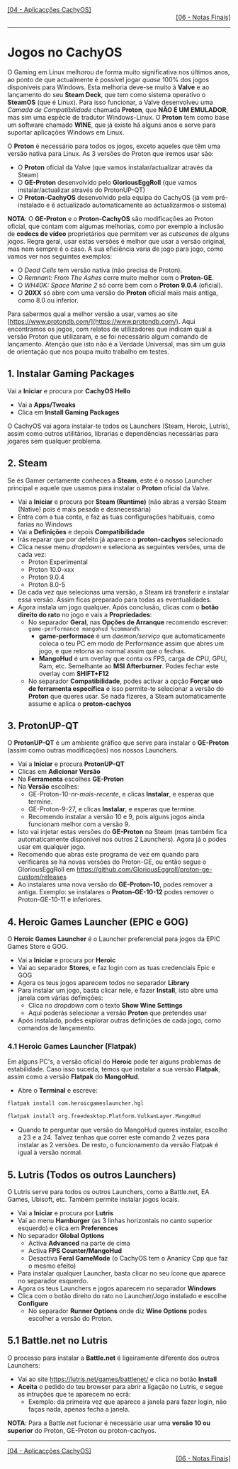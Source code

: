 <div align="left">
  <a href="https://github.com/DarKouto/guia-instalacao-linux-pt-pt/blob/main/04-Aplicacoes-CachyOS.md">[04 - Aplicacções CachyOS]</a>
</div>
<div align="right">
  <a href="https://github.com/DarKouto/guia-instalacao-linux-pt-pt/blob/main/06-Notas-Finais.md">[06 - Notas Finais]</a>
</div>
<hr>

# Jogos no CachyOS

O Gaming em Linux melhorou de forma muito significativa nos últimos anos, ao ponto de que actualmente é possível jogar *quase* 100% dos jogos disponíveis para Windows. Esta melhoria deve-se muito à **Valve** e ao lançamento do seu **Steam Deck**, que tem como sistema operativo o **SteamOS** (que é Linux). Para isso funcionar, a Valve desenvolveu uma *Camada de Compatibilidade* chamada **Proton**, que **NÃO É UM EMULADOR**, mas sim uma espécie de tradutor Windows-Linux. O **Proton** tem como base um software chamado **WINE**, que já existe há alguns anos e serve para suportar aplicações Windows em Linux.

O **Proton** é necessário para todos os jogos, exceto aqueles que têm uma versão nativa para Linux. As 3 versões do Proton que iremos usar são:
- O **Proton** oficial da Valve (que vamos instalar/actualizar através da Steam)
- O **GE-Proton** desenvolvido pelo **GloriousEggRoll** (que vamos instalar/actualizar através do ProtonUP-QT)
- O **Proton-CachyOS** desenvolvido pela equipa do CachyOS (já vem pré-instalado e é actualizado automaticamente ao actualizarmos o sistema)

**NOTA**: O **GE-Proton** e o **Proton-CachyOS** são modificações ao Proton oficial, que contam com algumas melhorias, como por exemplo a inclusão de **codecs de vídeo** proprietários que permitem ver as *cutscenes* de alguns jogos. Regra geral, usar estas versões é melhor que usar a versão original, mas nem sempre é o caso. A sua eficiência varia de jogo para jogo, como vamos ver nos seguintes exemplos:
- O *Dead Cells* tem versão nativa (não precisa de Proton).
- O *Remnant: From The Ashes* corre muito melhor com o **Proton-GE**.
- O *WH40K: Space Marine 2* só corre bem com o **Proton 9.0.4** (oficial).
- O **20XX** só abre com uma versão do **Proton** oficial mais mais antiga, como 8.0 ou inferior.

Para sabermos qual a melhor versão a usar, vamos ao site [https://www.protondb.com/](https://www.protondb.com/). Aqui encontramos os jogos, com relatos de utilizadores que indicam qual a versão Proton que utilizaram, e se foi necessário algum comando de lançamento. Atenção que isto não é a Verdade Universal, mas sim um guia de orientação que nos poupa muito trabalho em testes.

## 1. Instalar Gaming Packages
Vai a **Iniciar** e procura por **CachyOS Hello**
- Vai a **Apps/Tweaks**
- Clica em **Install Gaming Packages**

O CachyOS vai agora instalar-te todos os Launchers (Steam, Heroic, Lutris), assim como outros utilitários, librarias e dependências necessárias para jogares sem qualquer problema.

## 2. Steam
Se és Gamer certamente conheces a **Steam**, este é o nosso Launcher principal e aquele que usamos para instalar o **Proton** oficial da Valve.
- Vai a **Iniciar** e procura por **Steam (Runtime)** (não abras a versão Steam (Native) pois é mais pesada e desnecessária)
- Entra com a tua conta, e faz as tuas configurações habituais, como farias no Windows
- Vai a **Definições** e depois **Compatibilidade**
- Irás reparar que por defeito já aparece o **proton-cachyos** selecionado
- Clica nesse menu *dropdown* e seleciona as seguintes versões, uma de cada vez:
  - Proton Experimental
  - Proton 10.0-xxx
  - Proton 9.0.4
  - Proton 8.0-5
- De cada vez que selecionas uma versão, a Steam irá transferir e instalar essa versão. Assim ficas preparado para todas as eventualidades.
- Agora instala um jogo qualquer. Após conclusão, clicas com o **botão direito do rato** no jogo e vais a **Propriedades**:
  - No separador **Geral**, nas **Opções de Arranque** recomendo escrever: `game-performance mangohud %command%`
    - **game-performace** é um *daemon/serviço* que automaticamente coloca o teu PC em modo de Performance assim que abres um jogo, e que retorna ao normal assim que o fechas.
    - **MangoHud** é um overlay que conta os FPS, carga de CPU, GPU, Ram, etc. Semelhante ao **MSI Afterburner**. Podes fechar este overlay com **SHIFT+F12**
  - No separador **Compatibilidade**, podes activar a opção **Forçar uso de ferramenta específica** e isso permite-te selecionar a versão do **Proton** que queres usar. Se nada fizeres, a Steam automaticamente assume e aplica o **proton-cachyos**
 
## 3. ProtonUP-QT
O **ProtonUP-QT** é um ambiente gráfico que serve para instalar o **GE-Proton** (assim como outras modificações) nos nossos Launchers.
- Vai a **Iniciar** e procura **ProtonUP-QT**
- Clicas em **Adicionar Versão**
- Na **Ferramenta** escolhes **GE-Proton**
- Na **Versão** escolhes:
  - GE-Proton-10-*nr-mais-recente*, e clicas **Instalar**, e esperas que termine.
  - GE-Proton-9-27, e clicas **Instalar**, e esperas que termine.
  - Recomendo instalar a versão 10 e 9, pois alguns jogos ainda funcionam melhor com a versão 9.
- Isto vai injetar estas versões do **GE-Proton** na Steam (mas também fica automaticamente disponível nos outros 2 Launchers). Agora já o podes usar em qualquer jogo.
- Recomendo que abras este programa de vez em quando para verificares se há novas versões do Proton-GE, ou então segue o GloriousEggRoll em https://github.com/GloriousEggroll/proton-ge-custom/releases
- Ao instalares uma nova versão do **GE-Proton-10**, podes remover a antiga. Exemplo: se instalares o **Proton-GE-10-12** podes remover o Proton-GE-10-11 e inferiores.

## 4. Heroic Games Launcher (EPIC e GOG)
O **Heroic Games Launcher** é o Launcher preferencial para jogos da EPIC Games Store e GOG.
- Vai a **Iniciar** e procura por **Heroic**
- Vai ao separador **Stores**, e faz login com as tuas credenciais Epic e GOG
- Agora os teus jogos aparecem todos no separador **Library**
- Para instalar um jogo, basta clicar nele, e fazer **Install**, isto abre uma janela com várias definições:
  - Clica no *dropdown* com o texto **Show Wine Settings**
  - Aqui poderás selecionar a versão **Proton** que pretendes usar
- Após instalado, podes explorar outras definições de cada jogo, como comandos de lançamento.

### 4.1 Heroic Games Launcher (Flatpak)
Em alguns PC's, a versão oficial do **Heroic** pode ter alguns problemas de estabilidade. Caso isso suceda, temos que instalar a sua versão **Flatpak**, assim como a versão **Flatpak** do **MangoHud**.
- Abre o **Terminal** e escreve:
```bash
flatpak install com.heroicgameslauncher.hgl
```
```bash
flatpak install org.freedesktop.Platform.VulkanLayer.MangoHud
```
- Quando te perguntar que versão do MangoHud queres instalar, escolhe a 23 e a 24. Talvez tenhas que correr este comando 2 vezes para instalar as 2 versões.
De resto, o funcionamento da versão Flatpak é igual à versão normal.

## 5. Lutris (Todos os outros Launchers)
O Lutris serve para todos os outros Launchers, como a Battle.net, EA Games, Ubisoft, etc. Também permite instalar jogos locais.
- Vai a **Iniciar** e procura por **Lutris**
- Vai ao menu **Hamburger** (as 3 linhas horizontais no canto superior esquerdo) e clica em **Preferences**
- No separador **Global Options**
  - Activa **Advanced** na parte de cima
  - Activa **FPS Counter/MangoHud**
  - Desactiva **Feral GameMode** (o CachyOS tem o Ananicy Cpp que faz o mesmo efeito)
- Para instalar qualquer Launcher, basta clicar no seu ícone que aparece no separador esquerdo.
- Agora os teus Launchers e jogos aparecem no separador **Windows**
- Clica com o botão direito do rato no Launcher/Jogo instalado e escolhe **Configure**
  - No separador **Runner Options** onde diz **Wine Options** podes escolher a versão do Proton.

## 5.1 Battle.net no Lutris
O processo para instalar a **Battle.net** é ligeiramente diferente dos outros Launchers: 
- Vai ao site https://lutris.net/games/battlenet/ e clica no botão **Install**
- **Aceita** o pedido do teu browser para abrir a ligação no Lutris, e segue as intruções que te aparecem no ecrã:
  - Exemplo: da primeira vez que aparece a janela para fazer login, não faças nada, apenas fecha a janela.

**NOTA**: Para a Battle.net fucionar é necessário usar uma **versão 10 ou superior** do Proton, GE-Proton ou proton-cachyos.

<hr>
<div align="left">
  <a href="https://github.com/DarKouto/guia-instalacao-linux-pt-pt/blob/main/04-Aplicacoes-CachyOS.md">[04 - Aplicacções CachyOS]</a>
</div>
<div align="right">
  <a href="https://github.com/DarKouto/guia-instalacao-linux-pt-pt/blob/main/06-Notas-Finais.md">[06 - Notas Finais]</a>
</div>
